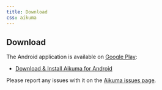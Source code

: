 ```yaml
---
title: Download
css: aikuma
---
```


## Download

The Android application is available on [Google Play](http://play.google.com):

* [Download & Install Aikuma for Android](http://play.google.com/store/apps/details?id=au.edu.unimelb.aikuma&feature=search_result#?t=W251bGwsMSwyLDEsImF1LmVkdS51bmltZWxiLmFpa3VtYSJd)

Please report any issues with it on the [Aikuma issues page](http://github.com/langtech/aikuma/issues).
